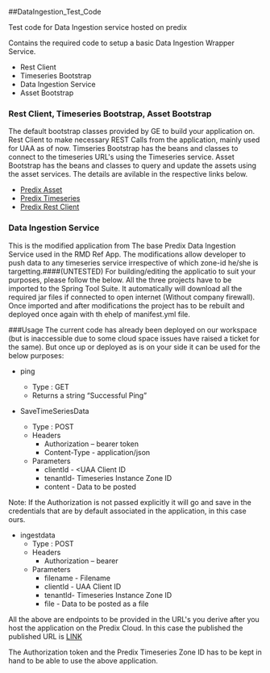 ##DataIngestion_Test_Code

Test code for Data Ingestion service hosted on predix

Contains the required code to setup a basic Data Ingestion Wrapper Service.
- Rest Client
- Timeseries Bootstrap
- Data Ingestion Service
- Asset Bootstrap

### Rest Client, Timeseries Bootstrap, Asset Bootstrap
The default bootstrap classes provided by GE to build your application on. Rest Client to make necessary REST Calls from the application, mainly used for UAA as of now. Timseries Bootstrap has the beans and classes to connect to the timeseries URL's using the Timeseries service. Asset Bootstrap has the beans and classes to query and update the assets using the asset services. The details are avilable in the respective links below.

- [Predix Asset](https://github.com/predixdev/asset-bootstrap/tree/03313adaca23d200261986f114d92c2fb96c4475)
- [Predix Timeseries](https://github.com/predixdev/timeseries-bootstrap/tree/040140d36dc754531b5b8f4805c2856362644716)
- [Predix Rest Client](https://github.com/predixdev/predix-rest-client/tree/a6aed1f24c1ef2a85bdc6bf18fe44c5070e344d4)

### Data Ingestion Service
This is the modified application from The base Predix Data Ingestion Service used in the RMD Ref App. The modifications allow developer to push data to any timeseries service irrespective of which zone-id he/she is targetting.####(UNTESTED)
For building/editing the applicatio to suit your purposes, please follow the below.
All the three projects have to be imported to the Spring Tool Suite. It automatically will download all the required jar files if connected to open internet (Without company firewall).
Once imported and after modifications the project has to be rebuilt and deployed once again with th ehelp of manifest.yml file.

###Usage
The current code has already been deployed on our workspace (but is inaccessible due to some cloud space issues have raised a ticket for the same). But once up or deployed as is on your side it can be used for the below purposes:

- ping
  *	Type : GET
  *	Returns a string “Successful Ping”

- SaveTimeSeriesData
  *	Type : POST
  *	Headers
    +	Authorization – bearer token
    +	Content-Type - application/json
  *	Parameters
    +	clientId - <UAA Client ID
    +	tenantId- Timeseries Instance Zone ID
    +	content - Data to be posted

 Note: 
 If the Authorization is not passed explicitly it will go and save in the credentials that are by default associated in the application, in this case ours.

- ingestdata
  *	Type : POST
  *	Headers
    +	Authorization – bearer <token>
  *	Parameters
    +	filename - Filename
    +	clientId - UAA Client ID
    +	tenantId- Timeseries Instance Zone ID
    +	file - Data to be posted as a file

All the above are endpoints to be provided in the URL's you derive after you host the application on the Predix Cloud.
In this case the published the published URL is [LINK](http://http://test-dataingestion-service-demo-1.run.aws-usw02-pr.ice.predix.io/ping)

The Authorization token and the Predix Timeseries Zone ID has to be kept in hand to be able to use the above application.

